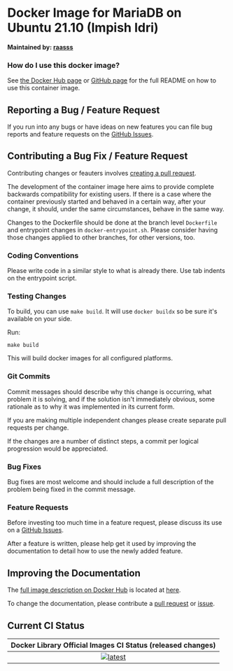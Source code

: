 # Docker Image for MariaDB on Ubuntu 21.10 (Impish Idri)

**Maintained by: [raasss](https://github.com/raasss/)**

### How do I use this docker image?

See [the Docker Hub page](https://hub.docker.com/repository/docker/raasss/mariadb-ubuntu-21.10/general) or [GitHub page](https://github.com/raasss/docker-mariadb-ubuntu-21.10/blob/main/README.docker.io.md) for the full README on how to use this container image.

## Reporting a Bug / Feature Request

If you run into any bugs or have ideas on new features you can file bug reports and feature requests on the [GitHub Issues](https://github.com/raasss/docker-mariadb-ubuntu-21.10/issues).

## Contributing a Bug Fix / Feature Request

Contributing changes or feauters involves [creating a pull request](https://github.com/raasss/docker-mariadb-ubuntu-21.10/pulls).

The development of the container image here aims to provide complete backwards compatibility for existing users. If there is a case where the container previously started and behaved in a certain way, after your change, it should, under the same circumstances, behave in the same way.

Changes to the Dockerfile should be done at the branch level `Dockerfile` and entrypoint changes in `docker-entrypoint.sh`. Please consider having those changes applied to other branches, for other versions, too.

### Coding Conventions

Please write code in a similar style to what is already there. Use tab indents on the entrypoint script.

### Testing Changes

To build, you can use `make build`. It will use `docker buildx` so be sure it's available on your side.

Run:
```
make build
```

This will build docker images for all configured platforms.

### Git Commits

Commit messages should describe why this change is occurring, what problem it is solving, and if the solution isn't immediately obvious, some rationale as to why it was implemented in its current form. 

If you are making multiple independent changes please create separate pull requests per change.

If the changes are a number of distinct steps, a commit per logical progression would be appreciated.

### Bug Fixes

Bug fixes are most welcome and should include a full description of the problem being fixed in the commit message.

### Feature Requests

Before investing too much time in a feature request, please discuss its use on a [GitHub Issues](https://github.com/raasss/docker-mariadb-ubuntu-21.10/issues).

After a feature is written, please help get it used by improving the documentation to detail how to use the newly added feature.

## Improving the Documentation

The [full image description on Docker Hub](https://hub.docker.com/r/raasss/mariadb-ubuntu-21.10) is located at [here](https://github.com/raasss/docker-mariadb-ubuntu-21.10/blob/main/README.docker.io.md).

To change the documentation, please contribute a [pull request](https://github.com/raasss/docker-mariadb-ubuntu-21.10/pulls) or [issue](https://github.com/raasss/docker-mariadb-ubuntu-21.10/issues).


## Current CI Status

| Docker Library Official Images CI Status (released changes) |
|:-:|
| [![latest](https://github.com/raasss/docker-mariadb-ubuntu-21.10/actions/workflows/latest.yml/badge.svg)](https://github.com/raasss/docker-mariadb-ubuntu-21.10/actions/workflows/latest.yml) |
